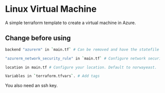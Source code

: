 # Linux Virtual Machine

A simple terraform template to create a virtual machine in Azure.

## Change before using

```bash
backend "azurerm" in `main.tf` # Can be removed and have the statefile locally.

"azurerm_network_security_rule" in `main.tf` # Configure network security rules you need.

location in main.tf # Configure your location. Default to norwayeast.

Variables in `terraform.tfvars`. # Add tags
```

You also need an ssh key.
